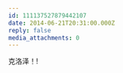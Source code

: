 ```yaml
---
id: 111137527879442107
date: 2014-06-21T20:31:00.000Z
reply: false
media_attachments: 0
---
```


克洛泽！! ​​​​

